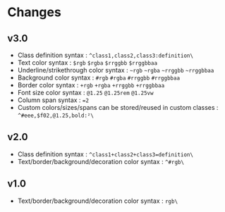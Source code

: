 # Changes

## v3.0

*   Class definition syntax : `^class1,class2,class3:definition\`
*   Text color syntax : `$rgb` `$rgba` `$rrggbb` `$rrggbbaa`
*   Underline/strikethrough color syntax : `~rgb` `~rgba` `~rrggbb` `~rrggbbaa`
*   Background color syntax : `#rgb` `#rgba` `#rrggbb` `#rrggbbaa`
*   Border color syntax : `+rgb` `+rgba` `+rrggbb` `+rrggbbaa`
*   Font size color syntax : `@1.25` `@1.25rem` `@1.25vw`
*   Column span syntax : `=2`
*   Custom colors/sizes/spans can be stored/reused in custom classes : `^#eee,$f02,@1.25,bold:²\`

## v2.0

*   Class definition syntax : `^class1+class2+class3=definition\`
*   Text/border/background/decoration color syntax : `^#rgb\`

## v1.0

*   Text/border/background/decoration color syntax : `rgb\`
